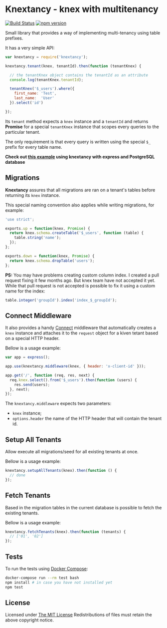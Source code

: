 # Knextancy - knex with multitenancy

[![Build Status](https://travis-ci.org/bravi-software/knextancy.svg?branch=master)](https://travis-ci.org/bravi-software/knextancy)
[![npm version](https://badge.fury.io/js/knextancy.svg)](http://badge.fury.io/js/knextancy)


Small library that provides a way of implementing multi-tenancy using table prefixes.

It has a very simple API:

```js
var knextancy = require('knextancy');

knextancy.tenant(knex, tenantId).then(function (tenantKnex) {

  // the tenantKnex object contains the tenantId as an attribute
  console.log(tenantKnex.tenantId);

  tenantKnex('$_users').where({
    first_name: 'Test',
    last_name:  'User'
  }).select('id')

});
```

Its `tenant` method expects a `knex` instance and a `tenantId` and returns **Promise** for a special `tenantKnex` instance that scopes every queries to the particular tenant.

The only requirement is that every query is written using the special `$_` prefix for every table name.

**Check out  [this example](https://github.com/bravi-software/knextancy-example) using knextancy with express and PostgreSQL database**

## Migrations

**Knextancy** assures that all migrations are ran on a tenant's tables before returning its `knex` instance.

This special naming convention also applies while writing migrations, for example:

```js
'use strict';

exports.up = function(knex, Promise) {
  return knex.schema.createTable('$_users', function (table) {
    table.string('name');
  });
};

exports.down = function(knex, Promise) {
  return knex.schema.dropTable('users');
};
```

**PS:** You may have problems creating custom column index. I created a pull request fixing it few months ago. But knex team have not accepted it yet. While that pull request is not accepted is possible to fix it using a custom name for the index:

```js
table.integer('groupId').index('index_$_groupId');
```

## Connect Middleware

It also provides a handy [Connect](https://github.com/senchalabs/connect#readme) middleware that automatically creates a `knex` instance and attaches it to the `request` object for a kiven tetant based on a special HTTP header.

Bellow is a usage example:

```js
var app = express();

app.use(knextancy.middleware(knex, { header: 'x-client-id' }));

app.get('/', function (req, res, next) {
  req.knex.select().from('$_users').then(function (users) {
    res.send(users);
  }, next);
});
```

The `knextancy.middleware` expects two parameters:

* `knex` instance;
* `options.header` the name of the HTTP header that will contain the tenant id.

## Setup All Tenants

Allow execute all migrations/seed for all existing tenants at once.

Bellow is a usage example:

```js
knextancy.setupAllTenants(knex).then(function () {
  // done
});
```

## Fetch Tenants

Based in the migration tables in the current database is possible to fetch the existing tenants.

Bellow is a usage example:

```js
knextancy.fetchTenants(knex).then(function (tenants) {
  // ['01', '02']
});
```

## Tests

To run the tests using [Docker Compose](https://docs.docker.com/compose/):

```bash
docker-compose run --rm test bash
npm install # in case you have not installed yet
npm test
```

## License

Licensed under [The MIT License](https://github.com/bravi-software/knextancy/blob/master/LICENSE) Redistributions of files must retain the above copyright notice.
